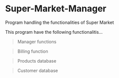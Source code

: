 # Super-Market-Manager
Program handling the functionalities of Super Market

This program have the following functionalitis...
> Manager functions

> Billing function

> Products database

> Customer database
